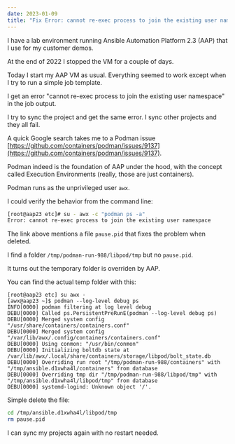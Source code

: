 ```yaml
---
date: 2023-01-09
title: "Fix Error: cannot re-exec process to join the existing user namespace in Ansible Automation Platform 2"
---
```


I have a lab environment running Ansible Automation Platform 2.3 (AAP) that I use for my customer demos.

At the end of 2022 I stopped the VM for a couple of days.

Today I start my AAP VM as usual. Everything seemed to work except when I try to run a simple job template.

I get an error "cannot re-exec process to join the existing user namespace" in the job output.

I try to sync the project and get the same error. I sync other projects and they all fail.

A quick Google search takes me to a Podman issue [https://github.com/containers/podman/issues/9137](https://github.com/containers/podman/issues/9137).

Podman indeed is the foundation of AAP under the hood, with the concept called Execution Environments (really, those are just containers).

Podman runs as the unprivileged user `awx`.

I could verify the behavior from the command line:

```bash
[root@aap23 etc]# su - awx -c "podman ps -a"
Error: cannot re-exec process to join the existing user namespace
```

The link above mentions a file `pause.pid` that fixes the problem when deleted.

I find a folder `/tmp/podman-run-988/libpod/tmp` but no `pause.pid`.

It turns out the temporary folder is overriden by AAP.

You can find the actual temp folder with this:

```
[root@aap23 etc] su awx -
[awx@aap23 ~]$ podman --log-level debug ps
INFO[0000] podman filtering at log level debug
DEBU[0000] Called ps.PersistentPreRunE(podman --log-level debug ps)
DEBU[0000] Merged system config "/usr/share/containers/containers.conf"
DEBU[0000] Merged system config "/var/lib/awx/.config/containers/containers.conf"
DEBU[0000] Using conmon: "/usr/bin/conmon"
DEBU[0000] Initializing boltdb state at /var/lib/awx/.local/share/containers/storage/libpod/bolt_state.db
DEBU[0000] Overriding run root "/tmp/podman-run-988/containers" with "/tmp/ansible.d1xwha4l/containers" from database
DEBU[0000] Overriding tmp dir "/tmp/podman-run-988/libpod/tmp" with "/tmp/ansible.d1xwha4l/libpod/tmp" from database
DEBU[0000] systemd-logind: Unknown object '/'.
```

Simple delete the file:

```bash
cd /tmp/ansible.d1xwha4l/libpod/tmp
rm pause.pid
```

I can sync my projects again with no restart needed.